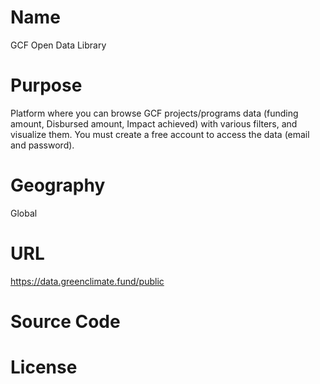# Name

GCF Open Data Library

# Purpose

Platform where you can browse GCF projects/programs data (funding amount, Disbursed amount, Impact achieved) with various filters, and visualize them. You must create a free account to access the data (email and password).

# Geography

Global

# URL

https://data.greenclimate.fund/public

# Source Code



# License
